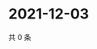 # 2021-12-03

共 0 条

<!-- BEGIN WEIBO -->
<!-- 最后更新时间 Fri Dec 03 2021 02:14:03 GMT+0800 (China Standard Time) -->

<!-- END WEIBO -->

